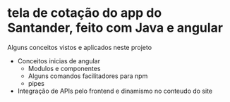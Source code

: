 # tela de cotação do app do Santander, feito com Java e angular

Alguns conceitos vistos e aplicados neste projeto

- Conceitos inicias de angular
  - Modulos e componentes
  - Alguns comandos facilitadores para npm
  - pipes
- Integração de APIs pelo frontend e dinamismo no conteudo do site



